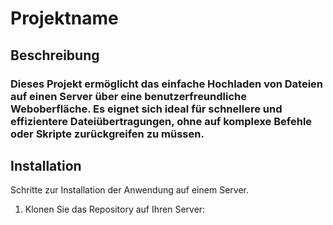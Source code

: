 # Projektname

## Beschreibung

### Dieses Projekt ermöglicht das einfache Hochladen von Dateien auf einen Server über eine benutzerfreundliche Weboberfläche. Es eignet sich ideal für schnellere und effizientere Dateiübertragungen, ohne auf komplexe Befehle oder Skripte zurückgreifen zu müssen.

## Installation
Schritte zur Installation der Anwendung auf einem Server.

1. Klonen Sie das Repository auf Ihren Server: 
